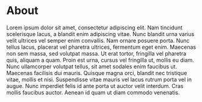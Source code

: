 # About

Lorem ipsum dolor sit amet, consectetur adipiscing elit. Nam tincidunt scelerisque lacus, a blandit enim adipiscing vitae. Nunc blandit urna varius velit ultrices vel semper enim convallis. Nam ornare posuere porta. Nunc tellus lacus, placerat vel pharetra ultrices, fermentum eget enim. Maecenas non sem massa, sed volutpat massa. Ut erat tortor, fringilla vel pharetra quis, aliquam a quam. Proin est urna, cursus vel fringilla ut, mollis eu diam. Nunc ullamcorper volutpat tellus, sit amet sodales enim faucibus ut. Maecenas facilisis dui mauris. Quisque magna orci, blandit nec tristique vitae, mollis et nisi. Suspendisse vitae mauris vel lacus rutrum porta vel in augue. Nunc imperdiet felis id ante porta ut auctor velit interdum. Cras mollis faucibus auctor. Aenean id quam ut diam commodo venenatis.

